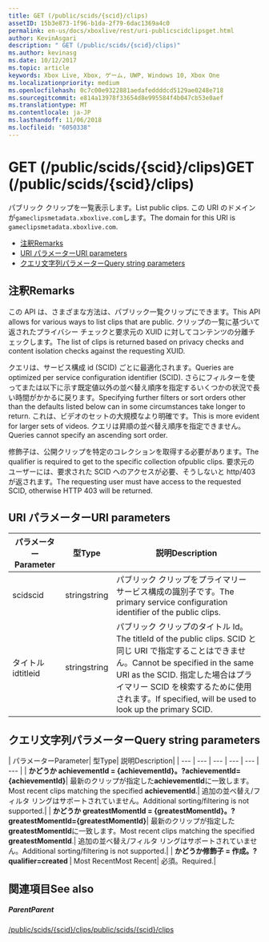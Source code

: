 ```yaml
---
title: GET (/public/scids/{scid}/clips)
assetID: 15b3e873-1f96-b1da-2f79-6dac1369a4c0
permalink: en-us/docs/xboxlive/rest/uri-publicscidclipsget.html
author: KevinAsgari
description: " GET (/public/scids/{scid}/clips)"
ms.author: kevinasg
ms.date: 10/12/2017
ms.topic: article
keywords: Xbox Live, Xbox, ゲーム, UWP, Windows 10, Xbox One
ms.localizationpriority: medium
ms.openlocfilehash: 0c7c00e9322881aedafeddddcd5129ae0248e718
ms.sourcegitcommit: e814a13978f33654d8e995584f4b047cb53e0aef
ms.translationtype: MT
ms.contentlocale: ja-JP
ms.lasthandoff: 11/06/2018
ms.locfileid: "6050338"
---
```

# <a name="get-publicscidsscidclips"></a><span data-ttu-id="98598-104">GET (/public/scids/{scid}/clips)</span><span class="sxs-lookup"><span data-stu-id="98598-104">GET (/public/scids/{scid}/clips)</span></span>
<span data-ttu-id="98598-105">パブリック クリップを一覧表示します。</span><span class="sxs-lookup"><span data-stu-id="98598-105">List public clips.</span></span> <span data-ttu-id="98598-106">この URI のドメインが`gameclipsmetadata.xboxlive.com`します。</span><span class="sxs-lookup"><span data-stu-id="98598-106">The domain for this URI is `gameclipsmetadata.xboxlive.com`.</span></span>
 
  * [<span data-ttu-id="98598-107">注釈</span><span class="sxs-lookup"><span data-stu-id="98598-107">Remarks</span></span>](#ID4EV)
  * [<span data-ttu-id="98598-108">URI パラメーター</span><span class="sxs-lookup"><span data-stu-id="98598-108">URI parameters</span></span>](#ID4ECB)
  * [<span data-ttu-id="98598-109">クエリ文字列パラメーター</span><span class="sxs-lookup"><span data-stu-id="98598-109">Query string parameters</span></span>](#ID4ENB)
 
<a id="ID4EV"></a>

 
## <a name="remarks"></a><span data-ttu-id="98598-110">注釈</span><span class="sxs-lookup"><span data-stu-id="98598-110">Remarks</span></span>
 
<span data-ttu-id="98598-111">この API は、さまざまな方法は、パブリック一覧クリップにできます。</span><span class="sxs-lookup"><span data-stu-id="98598-111">This API allows for various ways to list clips that are public.</span></span> <span data-ttu-id="98598-112">クリップの一覧に基づいて返されたプライバシー チェックと要求元の XUID に対してコンテンツの分離チェックします。</span><span class="sxs-lookup"><span data-stu-id="98598-112">The list of clips is returned based on privacy checks and content isolation checks against the requesting XUID.</span></span>
 
<span data-ttu-id="98598-113">クエリは、サービス構成 id (SCID) ごとに最適化されます。</span><span class="sxs-lookup"><span data-stu-id="98598-113">Queries are optimized per service configuration identifier (SCID).</span></span> <span data-ttu-id="98598-114">さらにフィルターを使ってまたは以下に示す既定値以外の並べ替え順序を指定するいくつかの状況で長い時間がかかるに戻ります。</span><span class="sxs-lookup"><span data-stu-id="98598-114">Specifying further filters or sort orders other than the defaults listed below can in some circumstances take longer to return.</span></span> <span data-ttu-id="98598-115">これは、ビデオのセットの大規模なより明確です。</span><span class="sxs-lookup"><span data-stu-id="98598-115">This is more evident for larger sets of videos.</span></span> <span data-ttu-id="98598-116">クエリは昇順の並べ替え順序を指定できません。</span><span class="sxs-lookup"><span data-stu-id="98598-116">Queries cannot specify an ascending sort order.</span></span>
 
<span data-ttu-id="98598-117">修飾子は、公開クリップを特定のコレクションを取得する必要があります。</span><span class="sxs-lookup"><span data-stu-id="98598-117">The qualifier is required to get to the specific collection ofpublic clips.</span></span> <span data-ttu-id="98598-118">要求元のユーザーには、要求された SCID へのアクセスが必要、そうしないと http/403 が返されます。</span><span class="sxs-lookup"><span data-stu-id="98598-118">The requesting user must have access to the requested SCID, otherwise HTTP 403 will be returned.</span></span>
  
<a id="ID4ECB"></a>

 
## <a name="uri-parameters"></a><span data-ttu-id="98598-119">URI パラメーター</span><span class="sxs-lookup"><span data-stu-id="98598-119">URI parameters</span></span>
 
| <span data-ttu-id="98598-120">パラメーター</span><span class="sxs-lookup"><span data-stu-id="98598-120">Parameter</span></span>| <span data-ttu-id="98598-121">型</span><span class="sxs-lookup"><span data-stu-id="98598-121">Type</span></span>| <span data-ttu-id="98598-122">説明</span><span class="sxs-lookup"><span data-stu-id="98598-122">Description</span></span>| 
| --- | --- | --- | 
| <span data-ttu-id="98598-123">scid</span><span class="sxs-lookup"><span data-stu-id="98598-123">scid</span></span>| <span data-ttu-id="98598-124">string</span><span class="sxs-lookup"><span data-stu-id="98598-124">string</span></span>| <span data-ttu-id="98598-125">パブリック クリップをプライマリー サービス構成の識別子です。</span><span class="sxs-lookup"><span data-stu-id="98598-125">The primary service configuration identifier of the public clips.</span></span>| 
| <span data-ttu-id="98598-126">タイトル id</span><span class="sxs-lookup"><span data-stu-id="98598-126">titleid</span></span>| <span data-ttu-id="98598-127">string</span><span class="sxs-lookup"><span data-stu-id="98598-127">string</span></span>| <span data-ttu-id="98598-128">パブリック クリップのタイトル Id。</span><span class="sxs-lookup"><span data-stu-id="98598-128">The titleId of the public clips.</span></span> <span data-ttu-id="98598-129">SCID と同じ URI で指定することはできません。</span><span class="sxs-lookup"><span data-stu-id="98598-129">Cannot be specified in the same URI as the SCID.</span></span> <span data-ttu-id="98598-130">指定した場合はプライマリー SCID を検索するために使用されます。</span><span class="sxs-lookup"><span data-stu-id="98598-130">If specified, will be used to look up the primary SCID.</span></span>| 
  
<a id="ID4ENB"></a>

 
## <a name="query-string-parameters"></a><span data-ttu-id="98598-131">クエリ文字列パラメーター</span><span class="sxs-lookup"><span data-stu-id="98598-131">Query string parameters</span></span>
 
| <span data-ttu-id="98598-132">パラメーター</span><span class="sxs-lookup"><span data-stu-id="98598-132">Parameter</span></span>| <span data-ttu-id="98598-133">型</span><span class="sxs-lookup"><span data-stu-id="98598-133">Type</span></span>| <span data-ttu-id="98598-134">説明</span><span class="sxs-lookup"><span data-stu-id="98598-134">Description</span></span>| 
| --- | --- | --- | --- | --- | --- | 
| <b><span data-ttu-id="98598-135">かどうか achievementId = {achievementId}。</span><span class="sxs-lookup"><span data-stu-id="98598-135">?achievementId={achievementId}</span></span></b>| <span data-ttu-id="98598-136">最新のクリップが指定した<b>achievementId</b>に一致します。</span><span class="sxs-lookup"><span data-stu-id="98598-136">Most recent clips matching the specified <b>achievementId</b>.</span></span>| <span data-ttu-id="98598-137">追加の並べ替え/フィルタ リングはサポートされていません。</span><span class="sxs-lookup"><span data-stu-id="98598-137">Additional sorting/filtering is not supported.</span></span>| 
| <b><span data-ttu-id="98598-138">かどうか greatestMomentId = {greatestMomentId}。</span><span class="sxs-lookup"><span data-stu-id="98598-138">?greatestMomentId={greatestMomentId}</span></span></b>| <span data-ttu-id="98598-139">最新のクリップが指定した<b>greatestMomentId</b>に一致します。</span><span class="sxs-lookup"><span data-stu-id="98598-139">Most recent clips matching the specified <b>greatestMomentId</b>.</span></span>| <span data-ttu-id="98598-140">追加の並べ替え/フィルタ リングはサポートされていません。</span><span class="sxs-lookup"><span data-stu-id="98598-140">Additional sorting/filtering is not supported.</span></span>| 
| <b><span data-ttu-id="98598-141">かどうか修飾子 = 作成。</span><span class="sxs-lookup"><span data-stu-id="98598-141">?qualifier=created</span></span> </b>| <span data-ttu-id="98598-142">Most Recent</span><span class="sxs-lookup"><span data-stu-id="98598-142">Most Recent</span></span>| <span data-ttu-id="98598-143">必須。</span><span class="sxs-lookup"><span data-stu-id="98598-143">Required.</span></span>| 
  
<a id="ID4EDD"></a>

 
## <a name="see-also"></a><span data-ttu-id="98598-144">関連項目</span><span class="sxs-lookup"><span data-stu-id="98598-144">See also</span></span>
 
<a id="ID4EFD"></a>

 
##### <a name="parent"></a><span data-ttu-id="98598-145">Parent</span><span class="sxs-lookup"><span data-stu-id="98598-145">Parent</span></span> 

[<span data-ttu-id="98598-146">/public/scids/{scid}/clips</span><span class="sxs-lookup"><span data-stu-id="98598-146">/public/scids/{scid}/clips</span></span>](uri-publicscidclips.md)

   